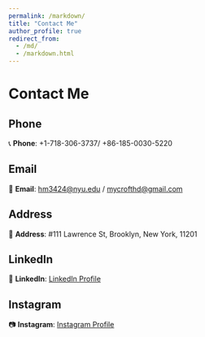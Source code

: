 ```yaml
---
permalink: /markdown/
title: "Contact Me"
author_profile: true
redirect_from: 
  - /md/
  - /markdown.html
---
```


# Contact Me

## Phone
📞 **Phone**: +1-718-306-3737/ +86-185-0030-5220

## Email
📧 **Email**: [hm3424@nyu.edu](mailto:hm3424@nyu.edu) / [mycrofthd@gmail.com](mailto:mycrofthd@gmail.com)

## Address
📍 **Address**: #111 Lawrence St, Brooklyn, New York, 11201

## LinkedIn
🔗 **LinkedIn**: [LinkedIn Profile](https://www.linkedin.com/in/%E5%AE%8F%E9%81%93-%E5%AD%9F-70222b306/)

## Instagram
📷 **Instagram**: [Instagram Profile](https://www.instagram.com/mycrofthd/)
